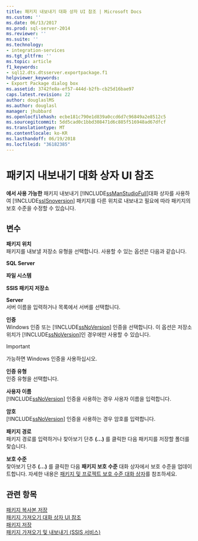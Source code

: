 ```yaml
---
title: 패키지 내보내기 대화 상자 UI 참조 | Microsoft Docs
ms.custom: ''
ms.date: 06/13/2017
ms.prod: sql-server-2014
ms.reviewer: ''
ms.suite: ''
ms.technology:
- integration-services
ms.tgt_pltfrm: ''
ms.topic: article
f1_keywords:
- sql12.dts.dtsserver.exportpackage.f1
helpviewer_keywords:
- Export Package dialog box
ms.assetid: 3742fe8a-ef57-444d-b2fb-cb25d16bae97
caps.latest.revision: 22
author: douglaslMS
ms.author: douglasl
manager: jhubbard
ms.openlocfilehash: ecbe181c790e1d839a0ccd6d7c96849a2e8512c5
ms.sourcegitcommit: 5dd5cad0c1bbd308471d6c885f516948ad67dfcf
ms.translationtype: MT
ms.contentlocale: ko-KR
ms.lasthandoff: 06/19/2018
ms.locfileid: "36182385"
---
```

# <a name="export-package-dialog-box-ui-reference"></a>패키지 내보내기 대화 상자 UI 참조
  **에서 사용 가능한** 패키지 내보내기 [!INCLUDE[ssManStudioFull](../includes/ssmanstudiofull-md.md)]대화 상자를 사용하여 [!INCLUDE[ssISnoversion](../includes/ssisnoversion-md.md)] 패키지를 다른 위치로 내보내고 필요에 따라 패키지의 보호 수준을 수정할 수 있습니다.  
  
## <a name="options"></a>변수  
 **패키지 위치**  
 패키지를 내보낼 저장소 유형을 선택합니다. 사용할 수 있는 옵션은 다음과 같습니다.  
  
 **SQL Server**  
  
 **파일 시스템**  
  
 **SSIS 패키지 저장소**  
  
 **Server**  
 서버 이름을 입력하거나 목록에서 서버를 선택합니다.  
  
 **인증**  
 Windows 인증 또는 [!INCLUDE[ssNoVersion](../includes/ssnoversion-md.md)] 인증을 선택합니다. 이 옵션은 저장소 위치가 [!INCLUDE[ssNoVersion](../includes/ssnoversion-md.md)]인 경우에만 사용할 수 있습니다.  
  
> [!IMPORTANT]  
>  가능하면 Windows 인증을 사용하십시오.  
  
 **인증 유형**  
 인증 유형을 선택합니다.  
  
 **사용자 이름**  
 [!INCLUDE[ssNoVersion](../includes/ssnoversion-md.md)] 인증을 사용하는 경우 사용자 이름을 입력합니다.  
  
 **암호**  
 [!INCLUDE[ssNoVersion](../includes/ssnoversion-md.md)] 인증을 사용하는 경우 암호를 입력합니다.  
  
 **패키지 경로**  
 패키지 경로를 입력하거나 찾아보기 단추 **(...)** 를 클릭한 다음 패키지를 저장할 폴더를 찾습니다.  
  
 **보호 수준**  
 찾아보기 단추 **(...)** 를 클릭한 다음 **패키지 보호 수준** 대화 상자에서 보호 수준을 업데이트합니다. 자세한 내용은 [패키지 및 프로젝트 보호 수준 대화 상자](../../2014/integration-services/package-and-project-protection-level-dialog-box.md)를 참조하세요.  
  
## <a name="see-also"></a>관련 항목  
 [패키지 복사본 저장](../../2014/integration-services/save-copy-of-package.md)   
 [패키지 가져오기 대화 상자 UI 참조](../../2014/integration-services/import-package-dialog-box-ui-reference.md)   
 [패키지 저장](save-packages.md)   
 [패키지 가져오기 및 내보내기 &#40;SSIS 서비스&#41;](../../2014/integration-services/import-and-export-packages-ssis-service.md)  
  
  